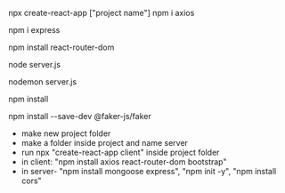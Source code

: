 npx create-react-app ["project name"]
npm i axios


<!-- express -->
npm i express

<!-- to install react router dom for routes -->
npm install react-router-dom
<!-- to run node server -->
node server.js
<!-- for development server -->
nodemon server.js


<!-- to unwrap package.json -->
npm install 

<!-- faker installation -->
npm install --save-dev @faker-js/faker

<!-- strating new project -->
- make new project folder
- make a folder inside project and name server 
- run npx "create-react-app client" inside project folder
- in client: "npm install axios react-router-dom bootstrap"
- in server- "npm install mongoose express", "npm init -y", "npm install cors" 
